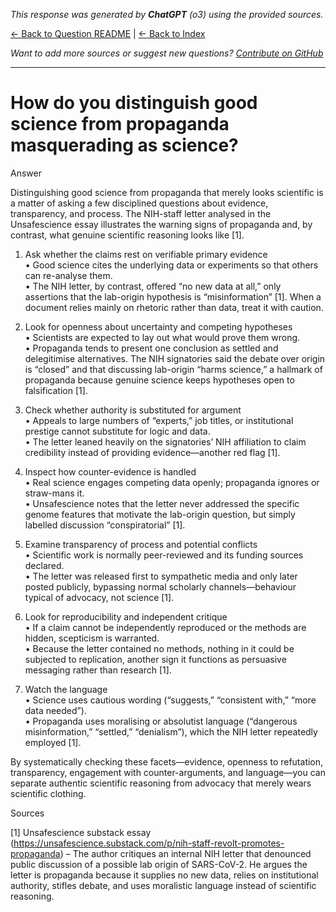 <!-- 
Generated by: chatgpt
Model: o3
Prompt type: sources
Generated at: 2025-06-10T21:56:05.738925
-->

*This response was generated by **ChatGPT** (o3) using the provided sources.*

[← Back to Question README](README.md) | [← Back to Index](../README.md)

*Want to add more sources or suggest new questions? [Contribute on GitHub](https://github.com/justinwest/SuggestedSources)*

---

# How do you distinguish good science from propaganda masquerading as science?

Answer  

Distinguishing good science from propaganda that merely looks scientific is a matter of asking a few disciplined questions about evidence, transparency, and process.  The NIH-staff letter analysed in the Unsafescience essay illustrates the warning signs of propaganda and, by contrast, what genuine scientific reasoning looks like [1].  

1. Ask whether the claims rest on verifiable primary evidence  
   • Good science cites the underlying data or experiments so that others can re-analyse them.  
   • The NIH letter, by contrast, offered “no new data at all,” only assertions that the lab-origin hypothesis is “misinformation” [1].  When a document relies mainly on rhetoric rather than data, treat it with caution.

2. Look for openness about uncertainty and competing hypotheses  
   • Scientists are expected to lay out what would prove them wrong.  
   • Propaganda tends to present one conclusion as settled and delegitimise alternatives.  The NIH signatories said the debate over origin is “closed” and that discussing lab-origin “harms science,” a hallmark of propaganda because genuine science keeps hypotheses open to falsification [1].

3. Check whether authority is substituted for argument  
   • Appeals to large numbers of “experts,” job titles, or institutional prestige cannot substitute for logic and data.  
   • The letter leaned heavily on the signatories’ NIH affiliation to claim credibility instead of providing evidence—another red flag [1].

4. Inspect how counter-evidence is handled  
   • Real science engages competing data openly; propaganda ignores or straw-mans it.  
   • Unsafescience notes that the letter never addressed the specific genome features that motivate the lab-origin question, but simply labelled discussion “conspiratorial” [1].

5. Examine transparency of process and potential conflicts  
   • Scientific work is normally peer-reviewed and its funding sources declared.  
   • The letter was released first to sympathetic media and only later posted publicly, bypassing normal scholarly channels—behaviour typical of advocacy, not science [1].

6. Look for reproducibility and independent critique  
   • If a claim cannot be independently reproduced or the methods are hidden, scepticism is warranted.  
   • Because the letter contained no methods, nothing in it could be subjected to replication, another sign it functions as persuasive messaging rather than research [1].

7. Watch the language  
   • Science uses cautious wording (“suggests,” “consistent with,” “more data needed”).  
   • Propaganda uses moralising or absolutist language (“dangerous misinformation,” “settled,” “denialism”), which the NIH letter repeatedly employed [1].

By systematically checking these facets—evidence, openness to refutation, transparency, engagement with counter-arguments, and language—you can separate authentic scientific reasoning from advocacy that merely wears scientific clothing.

Sources  

[1] Unsafescience substack essay (https://unsafescience.substack.com/p/nih-staff-revolt-promotes-propaganda) – The author critiques an internal NIH letter that denounced public discussion of a possible lab origin of SARS-CoV-2.  He argues the letter is propaganda because it supplies no new data, relies on institutional authority, stifles debate, and uses moralistic language instead of scientific reasoning.